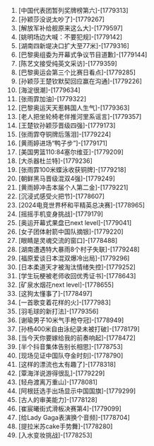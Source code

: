 
1. [中国代表团暂列奖牌榜第六]-[1779313]
1. [孙颖莎没说太吵了]-[1779267]
1. [解放军补给舰原来这么大]-[1779597]
1. [姚明场边大喊：不要犯规]-[1779142]
1. [湖南四新堤决口扩大至77米]-[1779316]
1. [巴黎奥组委为开幕式争议节目道歉]-[1779144]
1. [陈艺文接受纯英文采访]-[1779359]
1. [巴黎奥运会第三个比赛日看点]-[1779285]
1. [孙颖莎王楚钦默契回应赢在沟通]-[1779226]
1. [海淀很潮]-[1779634]
1. [张雨霏加油]-[1779322]
1. [巴黎奥运天天惹韩国人生气]-[1779363]
1. [老人把坐轮椅老伴推河里系谣言]-[1779357]
1. [王楚钦孙颖莎晋级四强]-[1779173]
1. [张雨霏夺铜牌后落泪]-[1779224]
1. [黄雨婷进场“鸭子步”]-[1779171]
1. [美国男篮110:84塞尔维亚]-[1779209]
1. [大杀器杜兰特]-[1779236]
1. [张雨霏100米蝶泳收获铜牌]-[1779218]
1. [朝鲜黑马晋级混双4强]-[1779249]
1. [黄雨婷冲击本届个人第二金]-[1779221]
1. [沉浸式感受火把节]-[1778607]
1. [2024电竞世界杯和平精英总决赛]-[1778965]
1. [摇摇手机变身挑战]-[1779179]
1. [奥运开幕式果盘已next level]-[1779041]
1. [女子团体射箭中国队摘银]-[1779220]
1. [眼睛是灵魂交流的窗口]-[1778488]
1. [湖南遭遇特大暴雨8个村子失联]-[1779248]
1. [福原爱谈日本混双爆冷出局]-[1779296]
1. [日本柔道天才被淘汰情绪失控]-[1779252]
1. [学生玩梗被老师收回优秀证书]-[1778643]
1. [矿泉水烟花next level]-[1778655]
1. [这狗太懂事了]-[1778497]
1. [一首歌变着花样的火]-[1777983]
1. [羽毛球的新打法]-[1779356]
1. [谢瑜男子10米气手枪夺冠]-[1778949]
1. [孙杨400米自由泳纪录未被打破]-[1778179]
1. [当今天你要嫁给我的前奏响起]-[1778472]
1. [半个抖音集体告别长相思]-[1778753]
1. [现场见证中国队夺金时刻]-[1778790]
1. [这样的漂流也太有趣了]-[1778318]
1. [覃海洋说游得很乱]-[1779229]
1. [轻舟渡离万重山]-[1778081]
1. [阿根廷选手出场显示中国国旗]-[1779299]
1. [古人的审美能力]-[1778128]
1. [崔宸曦街式滑板决赛第4]-[1779099]
1. [给Lady Gaga表演换个音频]-[1778704]
1. [提拉米苏cake手势舞]-[1778280]
1. [入水变妆挑战]-[1778253]